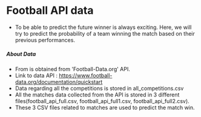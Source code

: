 # Football API data
- To be able to predict the future winner is always exciting. Here, we will try to predict the probability of a team winning the match based on their previous performances. 

##### About Data
- From is obtained from 'Football-Data.org' API.
- Link to data API : https://www.football-data.org/documentation/quickstart
- Data regarding all the competitions is stored in all_competitions.csv
- All the matches data collected from the API is stored in 3 different files(football_api_full.csv, football_api_full1.csv, football_api_full2.csv).
- These 3 CSV files related to matches are used to predict the match win.

